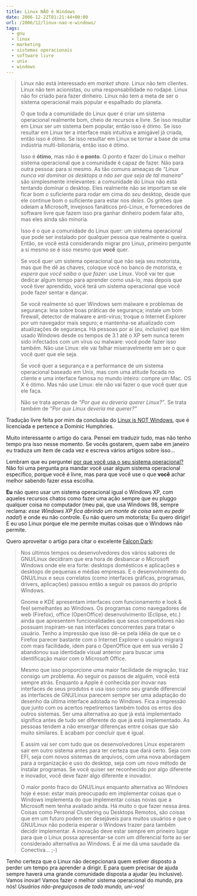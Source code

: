 ```yaml
---
title: Linux NÃO é Windows
date: 2006-12-22T01:21:44+00:00
url: /2006/12/linux-nao-e-windows/
tags:
  - gnu
  - linux
  - marketing
  - sistemas operacionais
  - software livre
  - unix
  - windows
---
```


> Linux não está interessado em _market share_. Linux não tem clientes. Linux não tem acionistas, ou uma responsabilidade no rodapé. Linux não foi criado para fazer dinheiro. Linux não tem a meta de ser o sistema operacional mais popular e espalhado do planeta.
>
> O que toda a comunidade do Linux quer é criar um sistema operacional realmente bom, cheio de recursos e livre. Se isso resultar em Linux ser um sistema bem popular, então isso é ótimo. Se isso resultar em Linux ter a interface mais intuitiva e amigável já criada, então isso é ótimo. Se isso resultar em Linux se tornar a base de uma indústria multi-bilionária, então isso é ótimo.
>
> Isso é **ótimo**, mas não é **o ponto**. O ponto é fazer do Linux o melhor sistema operacional que a comunidade é capaz de fazer. Não para outra pessoa: para si mesmo. As tão comuns ameaças de _“Linux nunca vai dominar os desktops a não ser que seja de tal maneira”_ são simplesmente irrelevantes: a comunidade do Linux não está tentando dominar o desktop. Eles realmente não se importam se ele ficar bom o suficiente para rodar em cima do _seu_ desktop, desde que ele continue bom o suficiente para estar nos _deles_. Os gritões que odeiam a Microsoft, invejosos fanáticos pró-Linux, e fornecedores de software livre que fazem isso pra ganhar dinheiro podem falar alto, mas eles ainda são minoria.
>
> Isso é o que a comunidade do Linux quer: um sistema operacional que pode ser instalado por qualquer pessoa que realmente o queira. Então, se você está considerando migrar pro Linux, primeiro pergunte a si mesmo se é isso mesmo que **você** quer.
>
> Se você quer um sistema operacional que não seja seu motorista, mas que lhe dê as chaves, coloque você no banco de motorista, e _espera que você saiba o que fazer_: use Linux. Você vai ter que dedicar algum tempo para aprender como usá-lo, mas depois que você tiver aprendido, você terá um sistema operacional que você pode fazer sentar e dançar.
>
> Se você realmente só quer Windows sem malware e problemas de segurança: leia sobre boas práticas de segurança; instale um bom firewall, detector de malware e anti-vírus; troque o Internet Explorer por um navegador mais seguro; e mantenha-se atualizado com atualizações de segurança. Há pessoas por aí (_eu, inclusive_) que têm usado Windows desde os tempos de 3.1 até o XP sem nunca terem sido infectados com um vírus ou malware: você pode fazer isso também. Não use Linux: ele vai falhar miseravelmente em ser o que você quer que ele seja.
>
> Se você quer a segurança e a performance de um sistema operacional baseado em Unix, mas com uma atitude focada no cliente e uma interface famosa no mundo inteiro: compre um Mac. OS X é ótimo. Mas não use Linux: ele não vai fazer o que você quer que ele faça.
>
> Não se trata apenas de _“Por que eu deveria querer Linux?”_. Se trata também de _“Por que Linux deveria me querer?”_

Tradução livre feita por mim da conclusão do [Linux is NOT Windows][1], que é licenciada e pertence a Dominic Humphries.

Muito interessante o artigo do cara. Pensei em traduzir tudo, mas não tenho tempo pra isso nesse momento. Se vocês gostarem, quem sabe em janeiro eu traduza um item de cada vez e escreva vários artigos sobre isso…

Lembram que eu perguntei [por que você usa o seu sistema operacional?][2] Não foi uma pergunta pra mandar você usar algum sistema operacional específico, porque você é livre, mas para que você use o que **você** achar melhor sabendo fazer essa escolha.

**Eu** não quero usar um sistema operacional igual o Windows XP, com aqueles recursos chatos como fazer uma ação sempre que eu pluggo qualquer coisa no computador (meu pai, que usa Windows 98, sempre reclama: _esse Windows XP fica abrindo um monte de coisa sem eu pedir nada!_) e onde eu não controle. Eu não quero um motorista; Eu quero dirigir! E eu uso Linux porque ele me permite muitas coisas que o Windows não permite.

Quero aproveitar o artigo para citar o excelente [Falcon Dark][3]:

> Nos últimos tempos os desenvolvedores dos vários sabores de GNU/Linux decidiram que era hora de desbancar o Microsoft Windows onde ele era forte: desktops domésticos e aplicações e desktops de pequenas e médias empresas. E o desenvolvimento do GNU/Linux e seus correlatos (como interfaces gráficas, programas, drivers, aplicações) passou então a seguir os passos do próprio Windows.
>
> Gnome e KDE apresentam interfaces com funcionamento e look & feel semelhantes ao Windows. Os programas como navegadores de web (Firefox), office (OpenOffice) desenvolvimento (Eclipse, etc.) ainda que apresentem funcionalidades que seus competidores não possuam inspiram-se nas interfaces concorrentes para tratar o usuário. Tenho a impressão que isso dê-se pela idéia de que se o Firefox parecer bastante com o Internet Explorer o usuário migrará com mais facilidade, idem para o OpenOffice que em sua versão 2 abandonou sua identidade visual anterior para buscar uma identificação maior com o Microsoft Office.
>
> Mesmo que isso proporcione uma maior facilidade de migração, traz consigo um problema. Ao seguir os passos de alguém, você está sempre atrás. Enquanto a Apple é conhecida por inovar nas interfaces de seus produtos e usa isso como seu grande diferencial as interfaces de GNU/Linux parecem sempre ser uma adaptação do desenho da última interface adotada no Windows. Fica a impressão que junto com os acertos repetiremos também todos os erros dos outros sistemas. Ser uma alternativa ao que já está implementado significa antes de tudo ser diferente do que já está implementado. As pessoas tendem a não enxergar diferenças entre coisas que são muito similares. E acabam por concluir que é igual.
>
> E assim vai ser com tudo que os desenvolvedores Linux esperarem sair em outro sistema antes para ter certeza que dará certo. Seja com EFI, seja com novos sistemas de arquivos, com uma nova abordagem para a organização e uso do desktop, seja com um novo método de instalar programas. Se você quiser ser reconhecido por algo diferente e inovador, você deve fazer algo diferente e inovador.
>
> O maior ponto fraco do GNU/Linux enquanto alternativa ao Windows hoje é esse: estar mais preocupado em implementar coisas que o Windows implementa do que implementar coisas novas que a Microsoft nem tenha avaliado ainda. Há muito o que fazer nessa área. Coisas como Personal Clustering ou Desktops Remotos, são coisas que em um futuro podem ser desejáveis para muitos usuários e que o GNU/Linux não poderia esperar o Windows trazer para também decidir implementar. A inovação deve estar sempre em prineiro lugar para que o Linux possa apresentar-se com um diferencial forte ao ser considerado alternativa ao Windows. E aí me dá uma saudade da Conectiva… ;-)

Tenho certeza que o Linux não decepcionará quem estiver disposto a perder um tempo pra aprender a dirigir. E para quem precisar de ajuda sempre haverá uma grande comunidade disposta a ajudar (eu inclusive). Vamos inovar! Vamos fazer o melhor sistema operacional do mundo, pra nós! _Usuários não-preguiçosos de todo mundo, uni-vos!_

[1]: http://linux.oneandoneis2.org/LNW.htm
[2]: /2006/12/dialogo-entre-programas/
[3]: http://falcon-dark.blogspot.com/2006/02/filosofia-e-o-sistema.html
